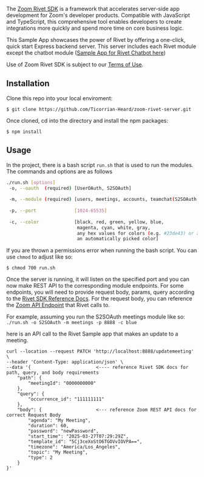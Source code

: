 The [Zoom Rivet SDK](https://developers.zoom.us/docs/rivet/javascript/) is a framework that accelerates server-side app development for Zoom's developer products. 
Compatible with JavaScript and TypeScript, this comprehensive tool enables developers to create integrations more quickly and spend more time on core business logic.

This Sample App showcases the power of Rivet by offering a one-click, quick start Express backend server. This server includes each Rivet module except the chatbot module ([Sample App for Rivet Chatbot here](https://github.com/zoom/rivet-javascript-sample))

Use of Zoom Rivet SDK is subject to our [Terms of Use](https://www.zoom.com/en/trust/terms/).

## Installation

Clone this repo into your local enviroment:
```
$ git clone https://github.com/Ticorrian-Heard/zoom-rivet-server.git
```

Once cloned, cd into the directory and install the npm packages: 
```
$ npm install
```

## Usage
In the project, there is a bash script `run.sh` that is used to run the modules. The commands and options are as follows
```bash
./run.sh [options]
 -o, --oauth  (required) [UserOAuth, S2SOAuth]
 
 -m, --module (required) [users, meetings, accounts, teamchat(S2SOAuth only), phone, videosdk_api(S2SOAuth only)]
 
 -p, --port              [1024-65535]
 
 -c, --color             [black, red, green, yellow, blue,
                          magenta, cyan, white, gray,
                          any hex values for colors (e.g. #23de43) or auto for
                          an automatically picked color]
```

If you are thrown a permissions error when running the bash script. You can use `chmod` to adjust like so:
```
$ chmod 700 run.sh
```

Once the server is running, it will listen on the specified port and you can now make REST API to the corresponding module endpoints. 
For some endpoints, you will need to provide request body, params, query according to the [Rivet SDK Reference Docs](https://zoom.github.io/rivet-javascript/modules.html). For the request body, you can reference the [Zoom API Endpoint](https://developers.zoom.us/docs/api/) that Rivet calls to. 

For example, assuming you run the S2SOAuth meetings module like so: `./run.sh -o S2SOAuth -m meetings -p 8888 -c blue`

here is an API call to the Rivet Sample app that makes an update to a meeting. 

```
curl --location --request PATCH 'http://localhost:8888/updatemeeting' \
--header 'Content-Type: application/json' \
--data '{                        <---- reference Rivet SDK docs for path, query, and body requirements
    "path": {
        "meetingId": "0000000000"
    },
    "query": {
        "occurrence_id": "111111111"
    },
    "body": {                    <--- reference Zoom REST API docs for correct Request Body
        "agenda": "My Meeting", 
        "duration": 60,
        "password": "newPassword",
        "start_time": "2025-03-27T07:29:29Z",
        "template_id": "5Cj3ceXoStO6TGOVvIOVPA==",
        "timezone": "America/Los_Angeles",
        "topic": "My Meeting",
        "type": 2
    }
}'
```
